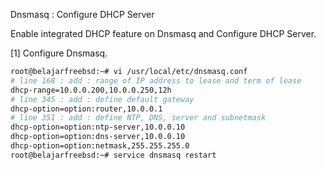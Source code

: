 Dnsmasq : Configure DHCP Server
 	
Enable integrated DHCP feature on Dnsmasq and Configure DHCP Server.

[1]	Configure Dnsmasq.
```sh
root@belajarfreebsd:~# vi /usr/local/etc/dnsmasq.conf
# line 168 : add : range of IP address to lease and term of lease
dhcp-range=10.0.0.200,10.0.0.250,12h
# line 345 : add : define default gateway
dhcp-option=option:router,10.0.0.1
# line 351 : add : define NTP, DNS, server and subnetmask
dhcp-option=option:ntp-server,10.0.0.10
dhcp-option=option:dns-server,10.0.0.10
dhcp-option=option:netmask,255.255.255.0
root@belajarfreebsd:~# service dnsmasq restart